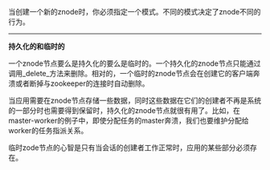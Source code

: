 当创建一个新的znode时，你必须指定一个模式。不同的模式决定了znode不同的行为。

---

**持久化的和临时的**

一个znode节点要么是持久化的要么是临时的。一个持久化的znode节点只能通过调用_delete_方法来删除。相对的，一个临时的znode节点会在创建它的客户端奔溃或者断掉与zookeeper的连接时自动删除。

当应用需要在znode节点存储一些数据，同时这些数据在它们的创建者不再是系统的一部分时也需要得到保留时，持久化的znode节点就很有用了。比如，在master-worker的例子中，即使分配任务的master奔溃，我们也要维护分配给worker的任务指派关系。

临时zode节点的心智是只有当会话的创建者工作正常时，应用的某些部分必须存在。

